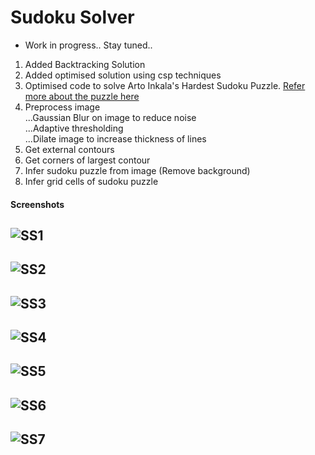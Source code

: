 Sudoku Solver
=============  

- Work in progress..  Stay tuned..  

1. Added Backtracking Solution
2. Added optimised solution using csp techniques
3. Optimised code to solve Arto Inkala's Hardest Sudoku Puzzle. [Refer more about the puzzle here](https://www.mirror.co.uk/news/weird-news/worlds-hardest-sudoku-puzzle-ever-942299)  
4. Preprocess image  
...Gaussian Blur on image to reduce noise  
...Adaptive thresholding  
...Dilate image to increase thickness of lines  
5. Get external contours  
6. Get corners of largest contour  
7. Infer sudoku puzzle from image (Remove background)
8. Infer grid cells of sudoku puzzle

#### Screenshots  

## ![SS1](https://rawgit.com/avidLearnerInProgress/sudoku-solver-openCV-python/master/screenshots/ss1.png)
## ![SS2](https://rawgit.com/avidLearnerInProgress/sudoku-solver-openCV-python/master/screenshots/ss2.png)  
## ![SS3](https://rawgit.com/avidLearnerInProgress/sudoku-solver-openCV-python/master/screenshots/ss3.png)
## ![SS4](https://rawgit.com/avidLearnerInProgress/sudoku-solver-openCV-python/master/screenshots/ss4.png)
## ![SS5](https://rawgit.com/avidLearnerInProgress/sudoku-solver-openCV-python/master/screenshots/ss5.png)
## ![SS6](https://rawgit.com/avidLearnerInProgress/sudoku-solver-openCV-python/master/screenshots/ss6.png)
## ![SS7](https://rawgit.com/avidLearnerInProgress/sudoku-solver-openCV-python/master/screenshots/ss7.png)

